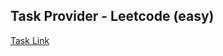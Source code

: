## Task Provider - Leetcode (easy)

[Task Link](https://leetcode.com/problems/redistribute-characters-to-make-all-strings-equal/description/?envType=daily-question&envId=2023-12-30)
    